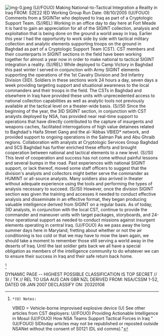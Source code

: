 ![img-0.jpeg](img-0.jpeg)
(U//FOUO) Making National-to-Tactical Integration a Reality in Iraq
FROM:
S2E22 IED Working Group
Run Date: 08/10/2005
(U//FOUO) Comments from a SIGINTer who deployed to Iraq as part of a Cryptologic Support Team.
(S//REL) Working in an office day to day here at Fort Meade it is hard to gain an appreciation for all of the SIGINT collection, analysis and exploitation that is being done on the ground a world away in Iraq. Earlier this year I had the opportunity to work side by side with tactical military collection and analytic elements supporting troops on the ground in Baghdad as part of a Cryptologic Support Team (CST). CST members and their counterparts in SIGINT sections in the field have been working together for almost a year now in order to make national to tactical SIGINT integration a reality.
(S//REL) While deployed to Camp Victory in Baghdad this past winter I served in conjunction with Army SIGINT elements supporting the operations of the 1st Cavalry Division and 3rd Infantry Division (3ID). Soldiers in these sections work 24 hours a day, seven days a week providing targeting support and situational awareness to the local commanders and their troops in the field. The CSTs in Baghdad and elsewhere in Iraq have provided these units with unprecedented access to national collection capabilities as well as analytic tools not previously available at the tactical level on a theater-wide basis.
(S//SI) Since the beginning of the year, the 3ID SIGINT section, in conjunction with CST analysts deployed by NSA, has provided near real-time support to operations that have directly contributed to the capture of insurgents and weapons caches, facilitated interrogations of high value detainees related to Baghdad's Haifa Street Gang and the al-'Abbas VBIED* network, and provided support to ongoing operations in the Salman Pak and Abu Ghraib regions. Collaboration with analysts at Cryptologic Services Group Baghdad and SCS Baghdad has further enriched these efforts and brought cooperation between national and tactical elements to a new level.
(S//SI) This level of cooperation and success has not come without painful lessons and several bumps in the road. Past experiences with national SIGINT support, or lack thereof, moved some staff officers to suggest that the division's analysts and collectors might better serve the commander as HUMINT or all-source analysts. Many soldiers also arrived in theater without adequate experience using the tools and performing the types of analysis necessary to succeed.
(S//SI) However, once the division SIGINT section was given the training and accesses it needed to conduct effective analysis and disseminate in an effective format, they began producing valuable intelligence derived from SIGINT on a regular basis. As of today, 3ID analysts, in conjunction with the local CST, continue to provide the commander and maneuver units with target packages, storyboards, and 24-hour operational support as needed to conduct missions against insurgent elements operating in central Iraq.
(U//FOUO) As we pass away the long summer days here in Maryland, fretting about whether or not the air conditioning is too cold or that we may have to mow the lawn again, we should take a moment to remember those still serving a world away in the deserts of Iraq. Until the last soldier gets back we all have a special obligation as members of the intelligence community to do whatever we can to ensure their success in Iraq and their safe return back home.

[^0]
[^0]:    *(U) Notes:

    VBIED = Vehicle-borne improvised explosive device
    (U) See other articles from CST deployers:
U//FOUO) Providing Actionable Intelligence in Mosul
(U//FOUO) How NSA Teams Support Tactical Forces in Iraq
"(U//FOUO) SIDtoday articles may not be republished or reposted outside NSANet without the consent of S0121 (DL sid comms)."

DYNAMIC PAGE -- HIGHEST POSSIBLE CLASSIFICATION IS
TOP SECRET // SI / TK // REL TO USA AUS CAN GBR NZL
DERIVED FROM: NSA/CSSM 1-52, DATED 08 JAN 2007 DECLASSIFY ON: 20320108
